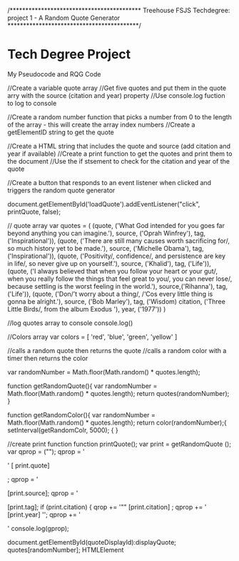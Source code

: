 /******************************************
Treehouse FSJS Techdegree:
project 1 - A Random Quote Generator
******************************************/


# Tech Degree Project
My Pseudocode and RQG Code

//Create a variable quote array
//Get five quotes and put them in the quote arry with the source (citation and year) property
//Use console.log fuction to log to console

//Create a random number function that picks a number from 0 to the length of the array - this will create the array index numbers
//Create a getElementID string to get the quote 

//Create a HTML string that includes the quote and source (add citation and year if available)
//Create a print function to get the quotes and print them to the document
//Use the if stsement to check for the citation and year of the quote 

//Create a button that responds to an event listener when clicked and triggers the random quote generator

document.getElementById('loadQuote').addEventListener("click", printQuote, false);

// quote array
var quotes = (
  (quote, ('What God intended for you goes far beyond anything you can imagine.'),
  source, ('Oprah Winfrey'),
  tag, ('Inspirational')), 
  (quote, ('There are still many causes worth sacrificing for/, so much history yet to be made.'),
  source, ('Michelle Obama'),
  tag, ('Inspirational')),
  (quote, ('Positivity/, confidence/, and persistence are key in life/, so never give up on yourself.'),
  source, ('Khalid'),
  tag, ('Life')),
  (quote, ('I always believed that when you follow your heart or your gut/, when you really follow the things that feel great to you/, you can never lose/, because settling is the worst feeling in the world.'),
  source,('Rihanna'),
  tag, ('Life')), 
  (quote, ('Don/’t worry about a thing/, /‘Cos every little thing is gonna be alright.'),
  source, ('Bob Marley'), 
  tag, ('Wisdom)
  citation, ('Three Little Birds/, from the album Exodus '),
  year, ('1977'))
  )

//log quotes array to console 
  console.log()

//Colors array
var colors = [
  'red', 'blue', 'green', 'yellow'
  ]


//calls a random quote then returns the quote
//calls a random color with a timer then returns the color

var randomNumber = Math.floor(Math.random() * quotes.length);

function getRandomQuote(){
  var randomNumber = Math.floor(Math.random() * quotes.length);
  return quotes(randomNumber); 
}
   
function getRandomColor(){
  var randomNumber = Math.floor(Math.random() * quotes.length);
  return color(randomNumber);{
  setInterval(getRandomColr, 5000); 
  {
}

//create print function
function printQuote();
var print = getRandomQuote ();
var qprop = ("");
qprop = '<p class="quote">' [ print.quote] </p>;
qprop = '<p class="source"> [print.source];
qprop = '<p class="tag"> [print.tag];
 if (print.citation) {
 qrop += '<span class="citation">"" [print.citation] </span>;
 qprop += '<span class="year"> [print.year] '</span>';
qprop += '</p>'
console.log(gprop);


document.getElementById(quoteDisplayId):displayQuote; quotes[randomNumber]; HTMLElement





